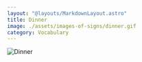 ```yaml
---
layout: "@layouts/MarkdownLayout.astro"
title: Dinner
image: ./assets/images-of-signs/dinner.gif
category: Vocabulary
---
```


![Dinner](@signs/dinner.gif)
